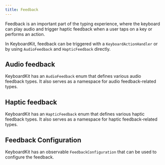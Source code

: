```yaml
---
title: Feedback
---
```


Feedback is an important part of the typing experience, where the keyboard can play audio and trigger haptic feedback when a user taps on a key or performs an action.

In KeyboardKit, feedback can be triggered with a ``KeyboardActionHandler`` or by using ``AudioFeedback`` and ``HapticFeedback`` directly.


## Audio feedback

KeyboardKit has an ``AudioFeedback`` enum that defines various audio feedback types. It also serves as a namespace for audio feedback-related types.


## Haptic feedback

KeyboardKit has an ``HapticFeedback`` enum that defines various haptic feedback types. It also serves as a namespace for haptic feedback-related types.


## Feedback Configuration

KeyboardKit has an observable ``FeedbackConfiguration`` that can be used to configure the feedback.